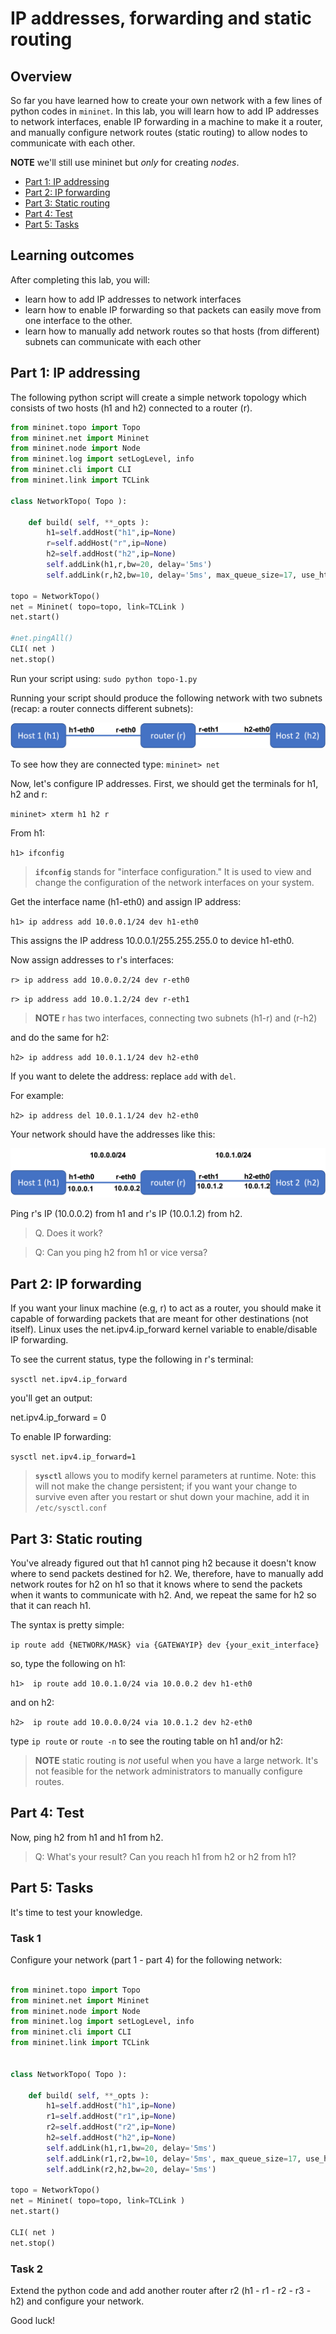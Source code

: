 # IP addresses, forwarding and static routing

## Overview

So far you have learned how to create your own network with a few lines of python codes in `mininet`. In this lab, you will learn how to add IP addresses to network interfaces, enable IP forwarding in a machine to make it a router, and manually configure network routes (static routing) to allow nodes to communicate with each other. 

**NOTE** we'll still use mininet but *only* for creating *nodes*.

* [Part 1: IP addressing](#part-1-ip-addressing)
* [Part 2: IP forwarding](#part-2-ip-forwarding)
* [Part 3: Static routing](#part-3-static-routing)
* [Part 4: Test](#part-4-test)
* [Part 5: Tasks](#part-5-tasks)



## Learning outcomes

After completing this lab, you will:

* learn how to add IP addresses to network interfaces
* learn how to enable IP forwarding so that packets can easily move from one interface to the other. 
* learn how to manually add network routes so that hosts (from different) subnets can communicate with each other


## Part 1: IP addressing

The following python script will create a simple network topology which consists of two hosts (h1 and h2) connected to a router (r).

```python
from mininet.topo import Topo
from mininet.net import Mininet
from mininet.node import Node
from mininet.log import setLogLevel, info
from mininet.cli import CLI
from mininet.link import TCLink

class NetworkTopo( Topo ):

    def build( self, **_opts ):
        h1=self.addHost("h1",ip=None)
        r=self.addHost("r",ip=None)
        h2=self.addHost("h2",ip=None)
        self.addLink(h1,r,bw=20, delay='5ms')
        self.addLink(r,h2,bw=10, delay='5ms', max_queue_size=17, use_htb=True)

topo = NetworkTopo()
net = Mininet( topo=topo, link=TCLink )
net.start()

#net.pingAll()
CLI( net )
net.stop()

```


Run your script using: `sudo python topo-1.py`

Running your script should produce the following network with two subnets (recap: a router connects different subnets):

![A simple network topology](topo-1.png)

To see how they are connected type: `mininet> net`

Now, let's configure IP addresses. First, we should get the terminals for h1, h2 and r:

`mininet> xterm h1 h2 r`

From h1:

`h1> ifconfig`

> **`ifconfig`** stands for "interface configuration." It is used to view and change the configuration of the network interfaces on your system.


Get the interface name (h1-eth0) and assign IP address:

`h1> ip address add 10.0.0.1/24 dev h1-eth0`

This assigns the IP address 10.0.0.1/255.255.255.0 to device h1-eth0.

Now assign addresses to r's interfaces:

`r> ip address add 10.0.0.2/24 dev r-eth0`

`r> ip address add 10.0.1.2/24 dev r-eth1`

> **NOTE** r has two interfaces, connecting two subnets (h1-r) and (r-h2)


and do the same for h2:


`h2> ip address add 10.0.1.1/24 dev h2-eth0`


If you want to delete the address: replace `add` with `del`.

For example:

`h2> ip address del 10.0.1.1/24 dev h2-eth0`

Your network should have the addresses like this:

![A simple network topology with addresses](topo-2.png)


Ping r's IP (10.0.0.2) from h1 and r's IP (10.0.1.2) from h2. 

> Q. Does it work?

> Q: Can you ping h2 from h1 or vice versa? 

## Part 2: IP forwarding

If you want your linux machine (e.g, r) to act as a router, you should make it capable of forwarding packets that are meant for other destinations (not itself). Linux uses the net.ipv4.ip_forward kernel variable to enable/disable IP forwarding.

To see the current status, type the following in r's terminal:

`sysctl net.ipv4.ip_forward`

you'll get an output: 

net.ipv4.ip_forward = 0

To enable IP forwarding:

`sysctl net.ipv4.ip_forward=1`

> **`sysctl`** allows you to modify kernel parameters at runtime. Note: this will not make the change persistent; if you want your change to survive even after you restart or shut down your machine, add it in `/etc/sysctl.conf`


## Part 3: Static routing

You've already figured out that h1 cannot ping h2 because it doesn't know where to send packets destined for h2. We, therefore, have to manually add network routes for h2 on h1 so that it knows where to send the packets when it wants to communicate with h2. And, we repeat the same for h2 so that it can reach h1.

The syntax is pretty simple:

`ip route add {NETWORK/MASK} via {GATEWAYIP} dev {your_exit_interface}`

so, type the following on h1:

`h1>  ip route add 10.0.1.0/24 via 10.0.0.2 dev h1-eth0`

and on h2:

`h2>  ip route add 10.0.0.0/24 via 10.0.1.2 dev h2-eth0`

type `ip route` or `route -n` to see the routing table on h1 and/or h2:


> **NOTE** static routing is *not* useful when you have a large network. It's not feasible for the network administrators to manually configure routes. 

## Part 4: Test

Now, ping h2 from h1 and h1 from h2.

> Q: What's your result? Can you reach h1 from h2 or h2 from h1?


## Part 5: Tasks

It's time to test your knowledge. 

### Task 1

Configure your network (part 1 - part 4) for the following network:

 
```python

from mininet.topo import Topo
from mininet.net import Mininet
from mininet.node import Node
from mininet.log import setLogLevel, info
from mininet.cli import CLI
from mininet.link import TCLink


class NetworkTopo( Topo ):

    def build( self, **_opts ):
        h1=self.addHost("h1",ip=None)
        r1=self.addHost("r1",ip=None)
        r2=self.addHost("r2",ip=None)
        h2=self.addHost("h2",ip=None)
        self.addLink(h1,r1,bw=20, delay='5ms')
        self.addLink(r1,r2,bw=10, delay='5ms', max_queue_size=17, use_htb=True)
        self.addLink(r2,h2,bw=20, delay='5ms')

topo = NetworkTopo()
net = Mininet( topo=topo, link=TCLink )
net.start()

CLI( net )
net.stop()

```


### Task 2

Extend the python code and add another router after r2 (h1 - r1 - r2 - r3 - h2)
and configure your network.


Good luck!
